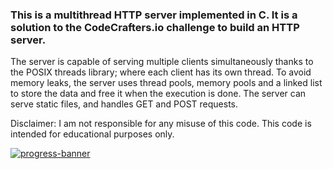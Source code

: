 ### This is a multithread HTTP server implemented in C. It is a solution to the CodeCrafters.io challenge to build an HTTP server.

The server is capable of serving multiple clients simultaneously thanks to the POSIX threads library; where each client has its own thread. To avoid memory leaks, the server uses thread pools, memory pools and a linked list to store the data and free it when the execution is done. The server can serve static files, and handles GET and POST requests.

Disclaimer: I am not responsible for any misuse of this code. This code is intended for educational purposes only.

[![progress-banner](https://backend.codecrafters.io/progress/http-server/5c760191-8433-4f7d-88f5-5681f3e20588)](https://app.codecrafters.io/users/codecrafters-bot?r=2qF)

